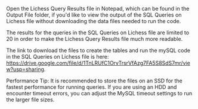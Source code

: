 Open the Lichess Query Results file in Notepad, which can be found in the Output File folder, if you'd like to view the output of the SQL Queries on Lichess file without downloading the data files needed to run the code.

The results for the queries in the SQL Queries on Lichess file are limited to 20 in order to make the Lichess Query Results file much more readable.

The link to download the files to create the tables and run the mySQL code in the SQL Queries on Lichess file is here: https://drive.google.com/file/d/1TnLRUfC1OrvTrsrVfAzg7FA5S8SdS7mr/view?usp=sharing.

Performance Tip: It is recommended to store the files on an SSD for the fastest performance for running queries. If you are using an HDD and encounter timeout errors, you can adjust the MySQL timeout settings to run the larger file sizes.
